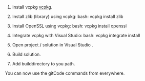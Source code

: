 1. Install vcpkg [vcpkg](https://github.com/microsoft/vcpkg).
2. Install zlib (library) using vcpkg:
    bash: vcpkg install zlib

3. Install OpenSSL using vcpkg:
    bash: vcpkg install openssl

4. Integrate vcpkg with Visual Studio:
    bash: vcpkg integrate install

5. Open project / solution in Visual Studio .
6. Build solution.
7. Add builddirectory to you path.

You can now use the gitCode commands from everywhere.